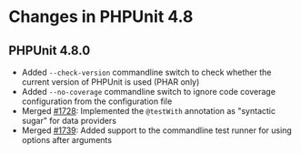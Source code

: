# Changes in PHPUnit 4.8

## PHPUnit 4.8.0

* Added `--check-version` commandline switch to check whether the current version of PHPUnit is used (PHAR only)
* Added `--no-coverage` commandline switch to ignore code coverage configuration from the configuration file
* Merged [#1728](https://github.com/sebastianbergmann/phpunit/issues/1728): Implemented the `@testWith` annotation as "syntactic sugar" for data providers
* Merged [#1739](https://github.com/sebastianbergmann/phpunit/issues/1739): Added support to the commandline test runner for using options after arguments

